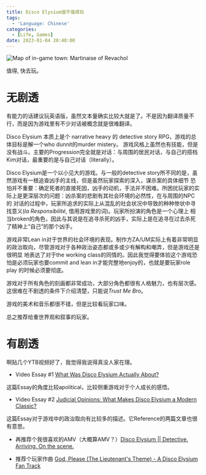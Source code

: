 ```yaml
---
title: Disco Elysium值不值得玩
tags:
  - 'Language: Chinese'
categories:
  - [Life, Games]
date: 2023-01-04 20:40:00
---
```


![Map of in-game town: Martinaise of Revachol](/images/disco-elysium-map.webp)

值得, 快去玩。

<!-- More -->

# 无剧透

有能力的话建议玩英语版，虽然文本量确实比较大就是了。不是因为翻译质量不行，而是因为游戏里有不少对话被概念就是很难翻译。

Disco Elysium 本质上是个 narrative heavy 的 detective story RPG，游戏的总体目标是解一个who dunnit的murder mistery。
游戏风格上虽然也有技能，但是没有战斗。主要的Progression完全就是对话：与周围的居民对话，与自己的搭档Kim对话，最重要的是与自己对话（literally）。

Disco Elysium是一个以小见大的游戏。与一般的detective story所不同的是，虽然游戏有一根追查凶手的主线，但是虽然玩家探索的深入，谋杀案的具体细节
恐怕并不重要：确定死者的直接死因，凶手的动机，手法并不困难。所困扰玩家的实际上是更深层次的问题：凶杀案的悲剧有其社会环境的必然性，在与周围的NPC的
对话的过程中，玩家所追求的实际上从混乱的社会状况中导致的种种惨状中寻找意义(*la Responsibilité*, 借用游戏里的词)。玩家所扮演的角色是一个心理上
相当broken的角色，因此与其说是在追寻杀死的凶手，实际上是在追寻在过去杀死了精神上“自己”的那个凶手。

游戏非常Lean in对于世界的社会环境的表现。制作方ZA/UM实际上有着非常明显的政治取向，尽管游戏对于各种政治姿态都或多或少有解构和嘲弄，但是游戏还是很明显
地表达了对于the working class的同情的。因此我觉得要体验这个游戏恐怕是必须玩家也要commit and lean in才能完整地enjoy的，也就是要玩家role play
的时候必须要彻底。

游戏对于所有角色的刻画都非常成功，大部分角色都很有人格魅力，也有层次感。这很难在不剧透的条件下介绍清楚，只能说*Trust Me Bro*。

游戏的美术和音乐都很不错，但是比较看玩家口味。

总之推荐给重世界观和叙事的玩家。

# 有剧透

啊贴几个YTB视频好了，我觉得我说得真没人家在理。

* Video Essay #1 [What Was Disco Elysium Actually About?](https://www.youtube.com/watch?v=WZITfuZPt9g)

这篇Essay的角度比较apolitical，比较侧重游戏对于个人成长的感悟。

* Video Essay #2 [Judicial Opinions: What Makes Disco Elysium a Modern Classic?](https://www.youtube.com/watch?v=cSmZcN7AgHQ&t=1s)

这篇Essay对于游戏中的政治取向有比较多的描述。它Reference的两篇文章也很有意思。

* 再推荐个我很喜欢的AMV（大概算AMV？）[Disco Elysium || Detective. Arriving. On the scene.](https://www.youtube.com/watch?v=K9Xm46_7AA0)

* 推荐个玩家作曲 [God, Please (The Lieutenant's Theme) - A Disco Elysium Fan Track](https://www.youtube.com/watch?v=By_T39ENlkg)
